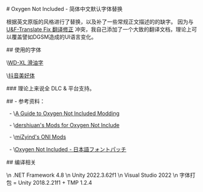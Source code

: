 \# Oxygen Not Included - 简体中文默认字体替换

根据英文原版的风格进行了替换，以及补了一些常规正文描述的的缺字。
因为与 [U\&F-Translate Fix 翻译修正](https://steamcommunity.com/sharedfiles/filedetails/?id=3374671941&searchtext=Translate+Fix) 冲突，我自己添加了一个大致的翻译文档，理论上可以覆盖譬如DGSM造成的UI语言变化。



\## 使用的字体

\\[WD-XL 滑油字](https://github.com/NightFurySL2001/WD-XL-font)

\\[抖音美好体](https://github.com/bytedance/fonts)



\### 理论上来说全 DLC \& 平台支持。



\## - 参考资料：

  - \\[A Guide to Oxygen Not Included Modding](https://github.com/Cairath/Oxygen-Not-Included-Modding)

  - \\[dershiuan's Mods for Oxygen Not Include](https://github.com/dershiuan/ONI-Mods)

  - \\[miZyind's ONI Mods](https://github.com/miZyind/ONI-Mods)

  - \\[Oxygen Not Included - 日本語フォントパッチ](https://github.com/enslo/oni-font-patch-jp)



\## 编译相关

\n .NET Framework 4.8
\n Unity 2022.3.62f1
\n Visual Studio 2022
\n 字体打包 = Unity 2018.2.21f1 + TMP 1.2.4




